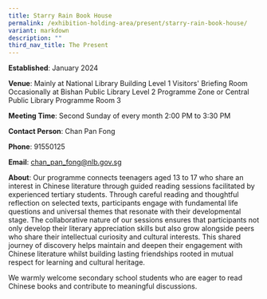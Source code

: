 ```yaml
---
title: Starry Rain Book House
permalink: /exhibition-holding-area/present/starry-rain-book-house/
variant: markdown
description: ""
third_nav_title: The Present
---
```

**Established**:	January 2024

**Venue**:	Mainly at National Library Building Level 1 Visitors' Briefing Room Occasionally at Bishan Public Library Level 2 Programme Zone or Central Public Library Programme Room 3

**Meeting Time**:	Second Sunday of every month
2:00 PM to 3:30 PM

**Contact Person**:	Chan Pan Fong

**Phone**: 91550125

**Email**: chan_pan_fong@nlb.gov.sg

**About**:	Our programme connects teenagers aged 13 to 17 who share an interest in Chinese literature through guided reading sessions facilitated by experienced tertiary students. Through careful reading and thoughtful reflection on selected texts, participants engage with fundamental life questions and universal themes that resonate with their developmental stage. The collaborative nature of our sessions ensures that participants not only develop their literary appreciation skills but also grow alongside peers who share their intellectual curiosity and cultural interests. This shared journey of discovery helps maintain and deepen their engagement with Chinese literature whilst building lasting friendships rooted in mutual respect for learning and cultural heritage.

We warmly welcome secondary school students who are eager to read Chinese books and contribute to meaningful discussions.